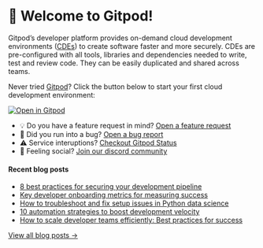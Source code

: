 # 👋 Welcome to Gitpod!

Gitpod’s developer platform provides on-demand cloud development environments ([CDEs](https://www.gitpod.io/cde)) to create software faster and more securely. CDEs are pre-configured with all tools, libraries and dependencies needed to write, test and review code. They can be easily duplicated and shared across teams.

Never tried [Gitpod](https://www.gitpod.io/)? Click the button below to start your first cloud development environment:

[![Open in Gitpod](https://gitpod.io/button/open-in-gitpod.svg)](https://gitpod.new)

* 💡 Do you have a feature request in mind? [Open a feature request](https://github.com/gitpod-io/gitpod/issues/new?assignees=&labels=&template=feature_request.md&title=)
* 🐛 Did you run into a bug? [Open a bug report](https://github.com/gitpod-io/gitpod/issues/new?assignees=&labels=bug&template=bug_report.yml)
* ⚠️ Service interuptions? [Checkout Gitpod Status](https://gitpodstatus.com/)
* 🦩 Feeling social? [Join our discord community](https://www.gitpod.io/chat)

#### Recent blog posts

<!--START_SECTION:feed-->
* [8 best practices for securing your development pipeline](https://www.gitpod.io/blog/best-practices-securing-development-pipeline)
* [Key developer onboarding metrics for measuring success](https://www.gitpod.io/blog/developer-onboarding-key-metrics-to-track)
* [How to troubleshoot and fix setup issues in Python data science](https://www.gitpod.io/blog/fix-python-data-science-setup-issues)
* [10 automation strategies to boost development velocity](https://www.gitpod.io/blog/boost-developer-velocity-with-automation)
* [How to scale developer teams efficiently: Best practices for success](https://www.gitpod.io/blog/how-to-efficiently-scale-developer-teams)
<!--END_SECTION:feed-->

[View all blog posts &rarr;](https://www.gitpod.io/blog)
